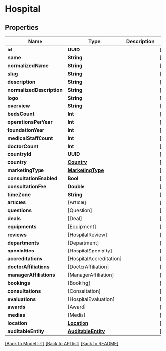 # Hospital

## Properties
Name | Type | Description | Notes
------------ | ------------- | ------------- | -------------
**id** | **UUID** |  | [optional] 
**name** | **String** |  | [optional] 
**normalizedName** | **String** |  | [optional] 
**slug** | **String** |  | [optional] 
**description** | **String** |  | [optional] 
**normalizedDescription** | **String** |  | [optional] 
**logo** | **String** |  | [optional] 
**overview** | **String** |  | [optional] 
**bedsCount** | **Int** |  | [optional] 
**operationsPerYear** | **Int** |  | [optional] 
**foundationYear** | **Int** |  | [optional] 
**medicalStaffCount** | **Int** |  | [optional] 
**doctorCount** | **Int** |  | [optional] 
**countryId** | **UUID** |  | [optional] 
**country** | [**Country**](Country.md) |  | [optional] 
**marketingType** | [**MarketingType**](MarketingType.md) |  | [optional] 
**consultationEnabled** | **Bool** |  | [optional] 
**consultationFee** | **Double** |  | [optional] 
**timeZone** | **String** |  | [optional] 
**articles** | [Article] |  | [optional] 
**questions** | [Question] |  | [optional] 
**deals** | [Deal] |  | [optional] 
**equipments** | [Equipment] |  | [optional] 
**reviews** | [HospitalReview] |  | [optional] 
**departments** | [Department] |  | [optional] 
**specialties** | [HospitalSpecialty] |  | [optional] 
**accreditations** | [HospitalAccreditation] |  | [optional] 
**doctorAffiliations** | [DoctorAffiliation] |  | [optional] 
**managerAffiliations** | [ManagerAffiliation] |  | [optional] 
**bookings** | [Booking] |  | [optional] 
**consultations** | [Consultation] |  | [optional] 
**evaluations** | [HospitalEvaluation] |  | [optional] 
**awards** | [Award] |  | [optional] 
**medias** | [Media] |  | [optional] 
**location** | [**Location**](Location.md) |  | [optional] 
**auditableEntity** | [**AuditableEntity**](AuditableEntity.md) |  | [optional] 

[[Back to Model list]](../README.md#documentation-for-models) [[Back to API list]](../README.md#documentation-for-api-endpoints) [[Back to README]](../README.md)


